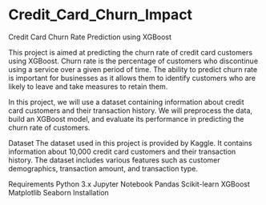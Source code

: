 # Credit_Card_Churn_Impact
 
Credit Card Churn Rate Prediction using XGBoost

This project is aimed at predicting the churn rate of credit card customers using XGBoost. Churn rate is the percentage of customers who discontinue using a service over a given period of time. The ability to predict churn rate is important for businesses as it allows them to identify customers who are likely to leave and take measures to retain them.

In this project, we will use a dataset containing information about credit card customers and their transaction history. We will preprocess the data, build an XGBoost model, and evaluate its performance in predicting the churn rate of customers.

Dataset
The dataset used in this project is provided by Kaggle. It contains information about 10,000 credit card customers and their transaction history. The dataset includes various features such as customer demographics, transaction amount, and transaction type.

Requirements
Python 3.x
Jupyter Notebook
Pandas
Scikit-learn
XGBoost
Matplotlib
Seaborn
Installation



